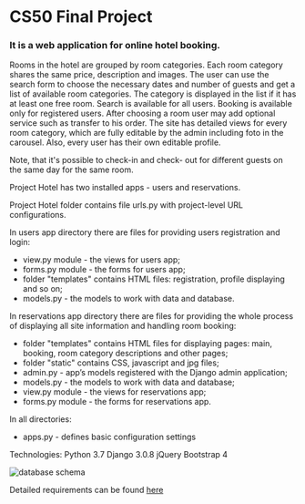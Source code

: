 
# CS50 Final Project
 ### It is a web application for online hotel booking.  
Rooms in the hotel are grouped by room categories. Each room category shares the same price, description and images. The user can use the search form to choose the necessary dates and number of guests and get a list of available room categories. The category is displayed in the list if it has at least one free room. Search is available for all users. Booking is available only for registered users. After choosing a room user may add optional service such as transfer to his order. The site has detailed views for every room category, which are fully editable by the admin including foto in the carousel. Also, every user has their own editable profile.  


Note, that it's possible to check-in and check- out for different guests on the same day for the same room.


Project Hotel has two installed apps - users and reservations.


Project Hotel folder contains file urls.py with project-level URL configurations.


In users app directory there are files for providing users registration and login:
* view.py module - the views for users app;
* forms.py module - the forms for users app;
* folder "templates" contains HTML files: registration, profile displaying and so on;
*  models.py - the models to work with data and database.

In reservations app directory there are files for providing the whole process of displaying all site information and handling room booking: 
* folder "templates" contains HTML files for displaying pages: main, booking, room category descriptions and other pages;
* folder "static" contains CSS, javascript and jpg files;
* admin.py - app’s models registered with the Django admin application;
* models.py - the models to work with data and database;
* view.py module - the views for reservations app;
* forms.py module - the forms for reservations app.

In all directories:
* apps.py - defines basic configuration settings

Technologies:
Python 3.7
Django 3.0.8
jQuery
Bootstrap 4


![database schema](https://www.planttext.com/api/plantuml/img/XPDDJyCm38Rl-HKv8u745N4O7vgq0qD2uuoyrElCcgHANAH9_7ZIDbdIWCIbiPyazcixNNa6nuFkvAsm-qzKBD-irK_0s5ft5gBqv9safYO6DDQiGQySzKpMr5iQoAmjsveVG557JEZhdTwH-fL1GHykyBdcR1cw1sq7mw8iQ3s7ZmKbBnTK4aPT7RkHLPeNCEUGQreNUUQBEMwmN5YsWzwZIqHTkhkKV_zzBUEHLuCvVahmQEs9J2k5IDQK9pll7jsc16FkmWNdw0kwWZJOZ_DtMB1sGC--00ewzJ6FOIvXKfht5sAZrb6A5zCtd0YYahaTtqlqnZZ_1TevCFuGcYUIDLTTUEg8weGB52jz3gtz0-z8B_2Xe_R8SKW5jwuP4oU1Kbu5kHT5CYiEo-8PR3IqiLcJcKPH0j9jDV-v7Jc0h5koGjE4VpMyY1y0)

Detailed requirements can be found [here](https://cs50.harvard.edu/web/2020/projects/final/capstone/)
